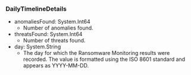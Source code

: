 ### DailyTimelineDetails
- anomaliesFound: System.Int64
  - Number of anomalies found.
- threatsFound: System.Int64
  - Number of threats found.
- day: System.String
  - The day for which the Ransomware Monitoring results were recorded.
 The value is formatted using the ISO 8601 standard and
 appears as YYYY-MM-DD.

